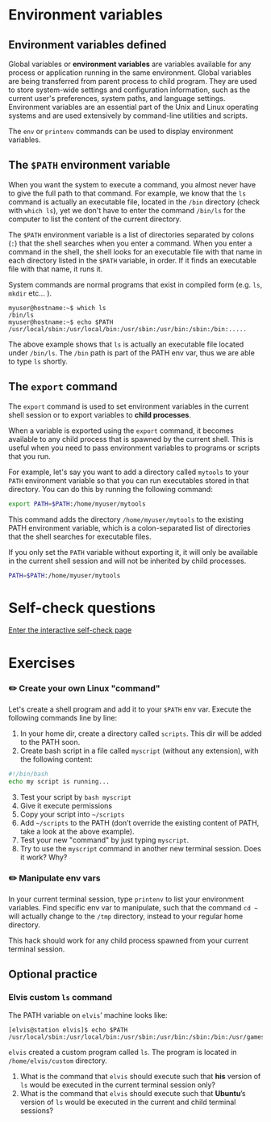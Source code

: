 # Environment variables

## Environment variables defined

Global variables or **environment variables** are variables available for any process or application running in the same environment. Global variables are being transferred from parent process to child program. They are used to store system-wide settings and configuration information, such as the current user's preferences, system paths, and language settings. Environment variables are an essential part of the Unix and Linux operating systems and are used extensively by command-line utilities and scripts.

The `env` or `printenv` commands can be used to display environment variables.

## The `$PATH` environment variable

When you want the system to execute a command, you almost never have to give the full path to that command. For example, we know that the `ls` command is actually an executable file, located in the `/bin` directory (check with `which ls`), yet we don't have to enter the command `/bin/ls` for the computer to list the content of the current directory.

The `$PATH` environment variable is a list of directories separated by colons (`:`) that the shell searches when you enter a command. When you enter a command in the shell, the shell looks for an executable file with that name in each directory listed in the `$PATH` variable, in order. If it finds an executable file with that name, it runs it.

System commands are normal programs that exist in compiled form (e.g. `ls`, `mkdir` etc... ).

```console
myuser@hostname:~$ which ls
/bin/ls
myuser@hostname:~$ echo $PATH
/usr/local/sbin:/usr/local/bin:/usr/sbin:/usr/bin:/sbin:/bin:.....
```

The above example shows that `ls` is actually an executable file located under `/bin/ls`. The `/bin` path is part of the PATH env var, thus we are able to type `ls` shortly.

## The `export` command

The `export` command is used to set environment variables in the current shell session or to export variables to **child processes**.

When a variable is exported using the `export` command, it becomes available to any child process that is spawned by the current shell. This is useful when you need to pass environment variables to programs or scripts that you run.

For example, let's say you want to add a directory called `mytools` to your `PATH` environment variable so that you can run executables stored in that directory. You can do this by running the following command:

```bash
export PATH=$PATH:/home/myuser/mytools
```

This command adds the directory `/home/myuser/mytools` to the existing PATH environment variable, which is a colon-separated list of directories that the shell searches for executable files.

If you only set the `PATH` variable without exporting it, it will only be available in the current shell session and will not be inherited by child processes.

```bash
PATH=$PATH:/home/myuser/mytools
```

# Self-check questions

[Enter the interactive self-check page](https://alonitac.github.io/DevOpsBootcampUPES/multichoice-questions/linux_environment_variables.html)

# Exercises

### :pencil2: Create your own Linux "command"

Let's create a shell program and add it to your `$PATH` env var. Execute the following commands line by line:

1. In your home dir, create a directory called `scripts`. This dir will be added to the PATH soon.
2. Create bash script in a file called `myscript` (without any extension), with the following content:

```bash
#!/bin/bash
echo my script is running...
```

3. Test your script by `bash myscript`
4. Give it execute permissions
5. Copy your script into `~/scripts`
6. Add `~/scripts` to the PATH (don’t override the existing content of PATH, take a look at the above example).
7. Test your new "command" by just typing `myscript`.
8. Try to use the `myscript` command in another new terminal session. Does it work? Why?


### :pencil2: Manipulate env vars

In your current terminal session, type `printenv` to list your environment variables. 
Find specific env var to manipulate, such that the command `cd ~` will actually change to the `/tmp` directory, instead to your regular home directory.

This hack should work for any child process spawned from your current terminal session.

## Optional practice

### Elvis custom `ls` command

The PATH variable on `elvis`’ machine looks like:

```console
[elvis@station elvis]$ echo $PATH 
/usr/local/sbin:/usr/local/bin:/usr/sbin:/usr/bin:/sbin:/bin:/usr/games:/usr/local/games:/snap/bin
```

`elvis` created a custom program called `ls`.
The program is located in `/home/elvis/custom` directory.

1. What is the command that `elvis` should execute such that **his** version of `ls` would be executed in the current terminal session only?
2. What is the command that `elvis` should execute such that **Ubuntu**’s version of `ls` would be executed in the current and child terminal sessions?
